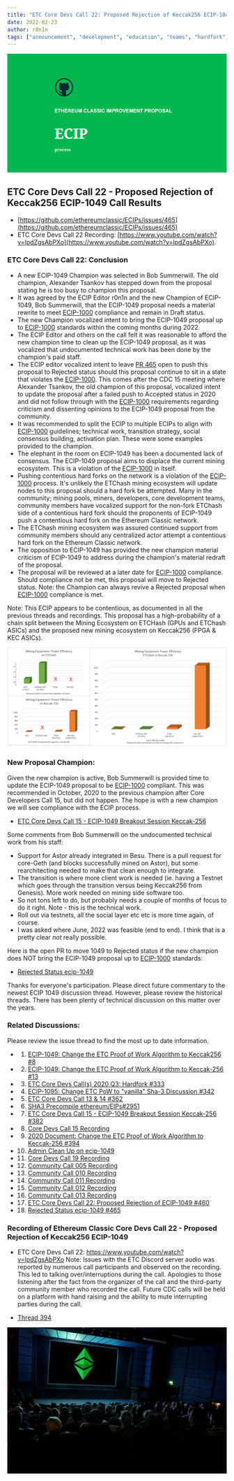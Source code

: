 ```yaml
---
title: "ETC Core Devs Call 22: Proposed Rejection of Keccak256 ECIP-1049 Call Results"
date: 2022-02-23
author: r0n1n
tags: ["announcement", "development", "education", "teams", "hardfork", "media"]
---
```


![ETC Core Devs Call 22 - Proposed Rejection of Keccak256 ECIP-1049](./ethereum_classic_ecip_wallpaper.png)

## ETC Core Devs Call 22 - Proposed Rejection of Keccak256 ECIP-1049 Call Results

* [https://github.com/ethereumclassic/ECIPs/issues/465](https://github.com/ethereumclassic/ECIPs/issues/465)
* ETC Core Devs Call 22 Recording: [https://www.youtube.com/watch?v=lpdZgsAbPXo](https://www.youtube.com/watch?v=lpdZgsAbPXo).

### ETC Core Devs Call 22: Conclusion

* A new ECIP-1049 Champion was selected in Bob Summerwill. The old champion, Alexander Tsankov has stepped down from the proposal stating he is too busy to champion this proposal.
* It was agreed by the ECIP Editor r0n1n and the new Champion of ECIP-1049, Bob Summerwill, that the ECIP-1049 proposal needs a material rewrite to meet [ECIP-1000](https://ecips.ethereumclassic.org/ECIPs/ecip-1000) compliance and remain in Draft status.
* The new Champion vocalized intent to bring the ECIP-1049 proposal up to [ECIP-1000](https://ecips.ethereumclassic.org/ECIPs/ecip-1000) standards within the coming months during 2022.
* The ECIP Editor and others on the call felt it was reasonable to afford the new champion time to clean up the ECIP-1049 proposal, as it was vocalized that undocumented technical work has been done by the champion's paid staff.
* The ECIP editor vocalized intent to leave [PR 465](https://github.com/ethereumclassic/ECIPs/issues/465) open to push this proposal to Rejected status should this proposal continue to sit in a state that violates the [ECIP-1000](https://ecips.ethereumclassic.org/ECIPs/ecip-1000). This comes after the CDC 15 meeting where Alexander Tsankov, the old champion of this proposal, vocalized intent to update the proposal after a failed push to Accepted status in 2020 and did not follow through with the [ECIP-1000](https://ecips.ethereumclassic.org/ECIPs/ecip-1000) requirements regarding criticism and dissenting opinions to the ECIP-1049 proposal from the community.
* It was recommended to split the ECIP to multiple ECIPs to align with [ECIP-1000](https://ecips.ethereumclassic.org/ECIPs/ecip-1000) guidelines; technical work, transition strategy, social consensus building, activation plan. These were some examples provided to the champion.
* The elephant in the room on ECIP-1049 has been a documented lack of consensus. The ECIP-1049 proposal aims to displace the current mining ecosystem. This is a violation of the [ECIP-1000](https://ecips.ethereumclassic.org/ECIPs/ecip-1000) in itself.
* Pushing contentious hard forks on the network is a violation of the [ECIP-1000](https://ecips.ethereumclassic.org/ECIPs/ecip-1000) process. It's unlikely the ETChash mining ecosystem will update nodes to this proposal should a hard fork be attempted. Many in the community; mining pools, miners, developers, core development teams, community members have vocalized support for the non-fork ETChash side of a contentious hard fork should the proponents of ECIP-1049 push a contentious hard fork on the Ethereum Classic network.
* The ETChash mining ecosystem was assured continued support from community members should any centralized actor attempt a contentious hard fork on the Ethereum Classic network.
* The opposition to ECIP-1049 has provided the new champion material criticism of ECIP-1049 to address during the champion's material redraft of the proposal.
* The proposal will be reviewed at a later date for [ECIP-1000](https://ecips.ethereumclassic.org/ECIPs/ecip-1000) compliance. Should compliance not be met, this proposal will move to Rejected status. Note: the Champion can always revive a Rejected proposal when [ECIP-1000](https://ecips.ethereumclassic.org/ECIPs/ecip-1000) compliance is met.

Note: This ECIP appears to be contentious, as documented in all the previous threads and recordings. This proposal has a high-probability of a chain split between the Mining Ecosystem on ETCHash (GPUs and ETChash ASICs) and the proposed new mining ecosystem on Keccak256 (FPGA & KEC ASICs).

![ETC Core Devs Call 22 - Proposed Rejection of Keccak256 ECIP-1049](./etchash-vs-keccak256.png)

### New Proposal Champion:

Given the new champion is active, Bob Summerwill is provided time to update the ECIP-1049 proposal to be [ECIP-1000](https://ecips.ethereumclassic.org/ECIPs/ecip-1000) compliant. This was recommended in October, 2020 to the previous champion after Core Developers Call 15, but did not happen. The hope is with a new champion we will see compliance with the ECIP process.

* [ETC Core Devs Call 15 - ECIP-1049 Breakout Session Keccak-256](https://vimeo.com/464336957)

Some comments from Bob Summerwill on the undocumented technical work from his staff:

* Support for Astor already integrated in Besu. There is a pull request for core-Geth (and blocks successfully mined on Astor), but some rearchitecting needed to make that clean enough to integrate.
* The transition is where more client work is needed (ie. having a Testnet which goes through the transition versus being Keccak256 from Genesis). More work needed on mining side software too.
* So not tons left to do, but probably needs a couple of months of focus to do it right. Note - this is the technical work.
* Roll out via testnets, all the social layer etc etc is more time again, of course.
* I was asked where June, 2022 was feasible (end to end).  I think that is a pretty clear *not* really possible.

Here is the open PR to move 1049 to Rejected status if the new champion does NOT bring the ECIP-1049 proposal up to [ECIP-1000](https://ecips.ethereumclassic.org/ECIPs/ecip-1000) standards:

* [Rejected Status ecip-1049](https://github.com/ethereumclassic/ECIPs/pull/465)

Thanks for everyone's participation. Please direct future commentary to the newest ECIP 1049 discussion thread. However, please review the historical threads. There has been plenty of technical discussion on this matter over the years.

### Related Discussions:

Please review the issue thread to find the most up to date information.

* 1. [ECIP-1049: Change the ETC Proof of Work Algorithm to Keccak256 #8](https://github.com/ethereumclassic/ECIPs/issues/8)
* 2. [ECIP-1049: Change the ETC Proof of Work Algorithm to Keccak-256 #13](https://github.com/ethereumclassic/ECIPs/issues/13)
* 3. [ETC Core Devs Call(s) 2020 Q3: Hardfork #333](https://github.com/ethereumclassic/ECIPs/issues/333)
* 4. [ECIP-1095: Change ETC PoW to "vanilla" Sha-3 Discussion #342](https://github.com/ethereumclassic/ECIPs/issues/342)
* 5. [ETC Core Devs Call 13 & 14 #362](https://github.com/ethereumclassic/ECIPs/issues/362)
* 6. [SHA3 Precompile ethereum/EIPs#2951](https://github.com/ethereum/EIPs/issues/2951)
* 7. [ETC Core Devs Call 15 - ECIP-1049 Breakout Session Keccak-256 #382](https://github.com/ethereumclassic/ECIPs/issues/382)
* 8. [Core Devs Call 15 Recording](https://vimeo.com/464336957)
* 9. [2020 Document: Change the ETC Proof of Work Algorithm to Keccak-256 #394](https://github.com/ethereumclassic/ECIPs/issues/394)
* 10. [Admin Clean Up on ecip-1049](https://github.com/ethereumclassic/ECIPs/pull/400)
* 11. [Core Devs Call 19 Recording](https://www.youtube.com/watch?v=WySNxZbDEkQ)
* 12. [Community Call 005 Recording](https://youtu.be/HaDANZN-ZUU?t=1585)
* 13. [Community Call 010 Recording](https://youtu.be/6DRZEaKkpb4?t=3411)
* 14. [Community Call 011 Recording](https://www.youtube.com/watch?v=ad_grFagA5k)
* 15. [Community Call 012 Recording](https://youtu.be/GCBv1VCN2tE?t=3339)
* 16. [Community Call 013 Recording](https://www.youtube.com/watch?v=HQ9IKu3PVkA)
* 17. [ETC Core Devs Call 22: Proposed Rejection of ECIP-1049 #460](https://github.com/ethereumclassic/ECIPs/issues/460)
* 18. [Rejected Status ecip-1049 #465](https://github.com/ethereumclassic/ECIPs/issues/465)

### Recording of Ethereum Classic Core Devs Call 22 - Proposed Rejection of Keccak256 ECIP-1049

* ETC Core Devs Call 22: https://www.youtube.com/watch?v=lpdZgsAbPXo Note: Issues with the ETC Discord server audio was reported by numerous call participants and observed on the recording. This led to talking over/interruptions during the call. Apologies to those listening after the fact from the organizer of the call and the third-party community member who recorded the call. Future CDC calls will be held on a platform with hand raising and the ability to mute interrupting parties during the call.

* [Thread 394](https://github.com/ethereumclassic/ECIPs/issues/394)

![ETC Core Devs Call 22 - ECIP-1049 Proposed Rejection](./etc_cdc.png)
